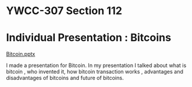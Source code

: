 # YWCC-307 Section 112

# Individual Presentation : Bitcoins


[Bitcoin.pptx](https://github.com/FenilRana28200/YWCC-307/files/8366845/Bitcoin.pptx)


I made a presentation for Bitcoin. In my presentation I talked about what is bitcoin , who invented it, how bitcoin transaction works , advantages and disadvantages of bitcoins and future of bitcoins.  
